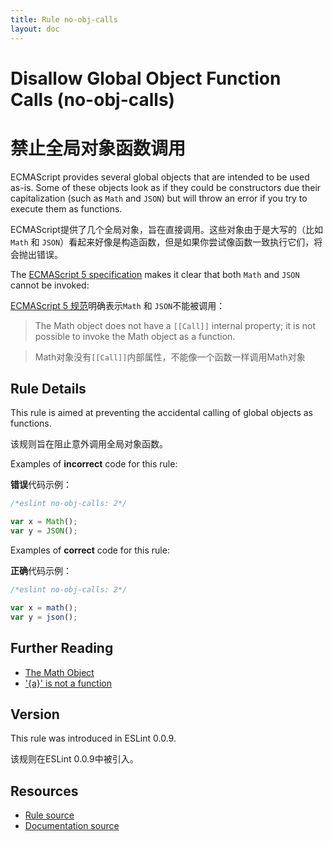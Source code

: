 ```yaml
---
title: Rule no-obj-calls
layout: doc
---
```

<!-- Note: No pull requests accepted for this file. See README.md in the root directory for details. -->

# Disallow Global Object Function Calls (no-obj-calls)

# 禁止全局对象函数调用

ECMAScript provides several global objects that are intended to be used as-is. Some of these objects look as if they could be constructors due their capitalization (such as `Math` and `JSON`) but will throw an error if you try to execute them as functions.

ECMAScript提供了几个全局对象，旨在直接调用。这些对象由于是大写的（比如`Math` 和 `JSON`）看起来好像是构造函数，但是如果你尝试像函数一致执行它们，将会抛出错误。

The [ECMAScript 5 specification](http://es5.github.io/#x15.8) makes it clear that both `Math` and `JSON` cannot be invoked:

[ECMAScript 5 规范](http://es5.github.io/#x15.8)明确表示`Math` 和 `JSON`不能被调用：

> The Math object does not have a `[[Call]]` internal property; it is not possible to invoke the Math object as a function.


> Math对象没有`[[Call]]`内部属性，不能像一个函数一样调用Math对象

## Rule Details

This rule is aimed at preventing the accidental calling of global objects as functions.

该规则旨在阻止意外调用全局对象函数。

Examples of **incorrect** code for this rule:

**错误**代码示例：

```js
/*eslint no-obj-calls: 2*/

var x = Math();
var y = JSON();
```

Examples of **correct** code for this rule:

**正确**代码示例：

```js
/*eslint no-obj-calls: 2*/

var x = math();
var y = json();
```

## Further Reading

* [The Math Object](http://es5.github.io/#x15.8)
* ['{a}' is not a function](http://jslinterrors.com/a-is-not-a-function/)

## Version

This rule was introduced in ESLint 0.0.9.

该规则在ESLint 0.0.9中被引入。

## Resources

* [Rule source](https://github.com/eslint/eslint/tree/master/lib/rules/no-obj-calls.js)
* [Documentation source](https://github.com/eslint/eslint/tree/master/docs/rules/no-obj-calls.md)

